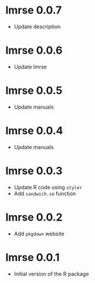 # lmrse 0.0.7

* Update description  

# lmrse 0.0.6

* Update lmrse  

# lmrse 0.0.5

* Update manuals  

# lmrse 0.0.4

* Update manuals  

# lmrse 0.0.3

* Update R code using `styler`  
* Add `sandwich.se` function  

# lmrse 0.0.2

* Add `pkgdown` website  

# lmrse 0.0.1

* Initial version of the R package  
